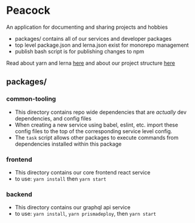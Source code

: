 # Peacock
An application for documenting and sharing projects and hobbies

- packages/ contains all of our services and developer packages
- top level package.json and lerna.json exist for monorepo management
- publish bash script is for publishing changes to npm 

Read about yarn and lerna [here](https://medium.com/naresh-bhatia/sharing-ui-components-with-lerna-and-yarn-workspaces-be1ebca06efe) 
and about our project structure [here](https://medium.com/trabe/monorepo-setup-with-lerna-and-yarn-workspaces-5d747d7c0e91)

## packages/
### common-tooling
- This directory contains repo wide dependencies that are _actually_ dev dependencies, and config files
- When creating a new service using babel, eslint, etc. import these config files to the top of the corresponding service level config.
- The `task` script allows other packages to execute commands from dependencies installed within this package

### frontend
- This directory contains our core frontend react service
- to use: `yarn install` then `yarn start`

### backend
- This directory contains our graphql api service
- to use: `yarn install`, `yarn prismadeploy`, then `yarn start`
